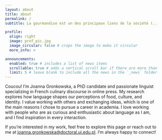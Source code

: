 ```yaml
---
layout: about
title: about
permalink: /
subtitle: La gourmandise est un des principaux liens de la société (...). (Physiologie du goût, 1826)

profile:
  align: right
  image: prof_pic.jpg
  image_circular: false # crops the image to make it circular
  more_info: >

announcements:
  enabled: true # includes a list of news items
  scrollable: true # adds a vertical scroll bar if there are more than 3 news items
  limit: 5 # leave blank to include all the news in the `_news` folder
---
```


Coucou! I’m Joanna Gronkowska, a PhD candidate and passionate linguist specializing in French culinary discourse in online press. My research explores how language shapes our perceptions of food, culture, and identity. I value working with others and exchanging ideas, which is one of the main reasons I chose to pursue a career in academia. I love working with people who are as curious and enthusiastic about language as I am, and I find inspiration in every interaction.

If you’re interested in my work, feel free to explore this page or reach out to me at joanna.gronkowska@doctoral.uj.edu.pl. I’m always happy to connect!
